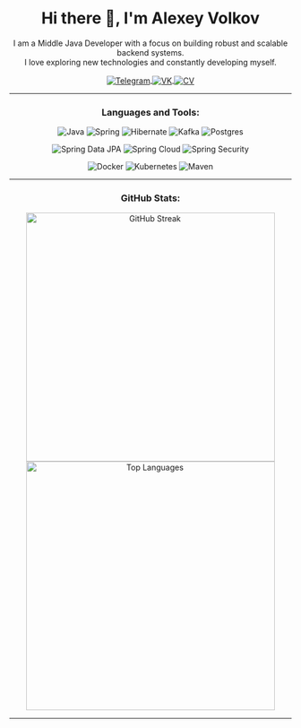 <h1 align="center">Hi there 👋, I'm Alexey Volkov</h1>
<p align="center">
  I am a Middle Java Developer with a focus on building robust and scalable backend systems. <br>
  I love exploring new technologies and constantly developing myself.
</p>

<div align="center">
  <a href="https://t.me/developing_warrior">
    <img src="https://img.shields.io/badge/telegram-%2300A6E3.svg?style=for-the-badge&logo=telegram&logoColor=white" alt="Telegram" style="vertical-align: middle;">
  </a>
  <a href="https://vk.com/developing_warrior">
    <img src="https://img.shields.io/badge/vk-%23007AFF.svg?style=for-the-badge&logo=vk&logoColor=white" alt="VK" style="vertical-align: middle;">
  </a>
  <a href="https://drive.google.com/file/d/1dKVEXbO5g3xU73al280VtmezjtpkutZX/view?usp=sharing">
    <img src="https://img.shields.io/badge/CV-%23FFA500.svg?style=for-the-badge&logo=googledrive&logoColor=white" alt="CV" style="vertical-align: middle;">
  </a>
</div>

---

<h3 align="center">Languages and Tools:</h3>

<div align="center">
  
![Java](https://img.shields.io/badge/java-%23ED8B00.svg?style=for-the-badge&logo=openjdk&logoColor=white)
![Spring](https://img.shields.io/badge/spring-%236DB33F.svg?style=for-the-badge&logo=spring&logoColor=white)
![Hibernate](https://img.shields.io/badge/Hibernate-59666C?style=for-the-badge&logo=Hibernate&logoColor=white)
![Kafka](https://img.shields.io/badge/apache%20kafka-231F20.svg?style=for-the-badge&logo=apache-kafka&logoColor=white)
![Postgres](https://img.shields.io/badge/postgres-%23316192.svg?style=for-the-badge&logo=postgresql&logoColor=white)

![Spring Data JPA](https://img.shields.io/badge/spring%20data%20jpa-6DB33F.svg?style=for-the-badge&logo=spring&logoColor=white)
![Spring Cloud](https://img.shields.io/badge/spring%20cloud-6DB33F.svg?style=for-the-badge&logo=spring&logoColor=white)
![Spring Security](https://img.shields.io/badge/spring%20security-6DB33F.svg?style=for-the-badge&logo=spring&logoColor=white)

![Docker](https://img.shields.io/badge/docker-%230db7ed.svg?style=for-the-badge&logo=docker&logoColor=white)
![Kubernetes](https://img.shields.io/badge/kubernetes-326CE5.svg?style=for-the-badge&logo=kubernetes&logoColor=white)
![Maven](https://img.shields.io/badge/apache%20maven-C71A36.svg?style=for-the-badge&logo=apache-maven&logoColor=white)

</div>

---

<h3 align="center">GitHub Stats:</h3>

<div align="center">
  <img src="http://github-readme-streak-stats.herokuapp.com?user=sladkkkov&theme=dark" alt="GitHub Streak"  width="444"/>
</div>

<div align="center">
  <img src="https://github-readme-stats.vercel.app/api/top-langs/?username=sladkkkov&layout=compact&theme=dark&hide_border=true&hide=html,css,scss,less" alt="Top Languages" width="444"/>
</div>

---

<!---
AlexeyVolkovProg/AlexeyVolkovProg is a ✨ special ✨ repository because its `README.md` (this file) appears on your GitHub profile.
You can click the Preview link to take a look at your changes.
--->
